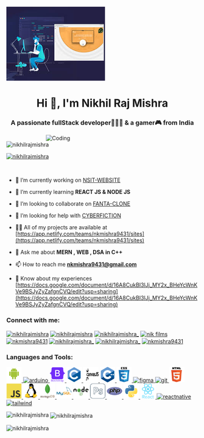 ![logo](https://github.com/nikhilrajmishra/nikhilrajmishra/blob/main/gif2.jpeg)
<h1 align="center">Hi 👋, I'm Nikhil Raj Mishra</h1>
<h3 align="center">A passionate fullStack developer👨🏼‍💻 & a gamer🎮 from India</h3>
<img align="right" alt="Coding" width="400" src = "https://user-images.githubusercontent.com/55389276/140866485-8fb1c876-9a8f-4d6a-98dc-08c4981eaf70.gif">

<p align="left"> <img src="https://komarev.com/ghpvc/?username=nikhilrajmishra&label=Profile%20views&color=0e75b6&style=flat" alt="nikhilrajmishra" /> </p>

<p align="left"> <a href="https://github.com/ryo-ma/github-profile-trophy"><img src="https://github-profile-trophy.vercel.app/?username=nikhilrajmishra" alt="nikhilrajmishra" /></a> </p>

<p align="left"> <a href="https://twitter.com/" target="blank"><img src="https://img.shields.io/twitter/follow/?logo=twitter&style=for-the-badge" alt="" /></a> </p>

- 🔭 I’m currently working on [NSIT-WEBSITE](https://github.com/nikhilrajmishra/NSIT_WEBSITE)

- 🌱 I’m currently learning **REACT JS & NODE JS**

- 👯 I’m looking to collaborate on [FANTA-CLONE](https://github.com/nikhilrajmishra/FANTA_CLONE)

- 🤝 I’m looking for help with [CYBERFICTION](https://github.com/nikhilrajmishra/CYBERFICTION_ANIMATED_WEBSITE)

- 👨‍💻 All of my projects are available at [https://app.netlify.com/teams/nkmishra9431/sites](https://app.netlify.com/teams/nkmishra9431/sites)

- 💬 Ask me about **MERN , WEB , DSA in C++**

- 📫 How to reach me **nkmishra9431@gmail.com**

- 📄 Know about my experiences [https://docs.google.com/document/d/16A8CukBI3lJj_MY2x_BHeYcWnKVe9BSJyZyZafgnCVQ/edit?usp=sharing](https://docs.google.com/document/d/16A8CukBI3lJj_MY2x_BHeYcWnKVe9BSJyZyZafgnCVQ/edit?usp=sharing)

<h3 align="left">Connect with me:</h3>
<p align="left">
<a href="https://linkedin.com/in/nikhilrajmishra" target="blank"><img align="center" src="https://raw.githubusercontent.com/rahuldkjain/github-profile-readme-generator/master/src/images/icons/Social/linked-in-alt.svg" alt="nikhilrajmishra" height="30" width="40" /></a>
<a href="https://fb.com/nikhilrajmishra" target="blank"><img align="center" src="https://raw.githubusercontent.com/rahuldkjain/github-profile-readme-generator/master/src/images/icons/Social/facebook.svg" alt="nikhilrajmishra" height="30" width="40" /></a>
<a href="https://instagram.com/nikhilrajmishra_" target="blank"><img align="center" src="https://raw.githubusercontent.com/rahuldkjain/github-profile-readme-generator/master/src/images/icons/Social/instagram.svg" alt="nikhilrajmishra_" height="30" width="40" /></a>
<a href="https://www.youtube.com/c/nik films" target="blank"><img align="center" src="https://raw.githubusercontent.com/rahuldkjain/github-profile-readme-generator/master/src/images/icons/Social/youtube.svg" alt="nik films" height="30" width="40" /></a>
<a href="https://www.codechef.com/users/nkmishra9431" target="blank"><img align="center" src="https://cdn.jsdelivr.net/npm/simple-icons@3.1.0/icons/codechef.svg" alt="nkmishra9431" height="30" width="40" /></a>
<a href="https://www.hackerrank.com/profile/nkmishra9431" target="blank"><img align="center" src="https://raw.githubusercontent.com/rahuldkjain/github-profile-readme-generator/master/src/images/icons/Social/hackerrank.svg" alt="nikhilrajmishra_" height="30" width="40" /></a>
<a href="https://codeforces.com/profile/nikhilrajmishra_" target="blank"><img align="center" src="https://raw.githubusercontent.com/rahuldkjain/github-profile-readme-generator/master/src/images/icons/Social/codeforces.svg" alt="nikhilrajmishra_" height="30" width="40" /></a>
<a href="https://www.leetcode.com/nkmishra9431" target="blank"><img align="center" src="https://raw.githubusercontent.com/rahuldkjain/github-profile-readme-generator/master/src/images/icons/Social/leet-code.svg" alt="nkmishra9431" height="30" width="40" /></a>
</p>

<h3 align="left">Languages and Tools:</h3>
<p align="left"> <a href="https://developer.android.com" target="_blank" rel="noreferrer"> <img src="https://raw.githubusercontent.com/devicons/devicon/master/icons/android/android-original-wordmark.svg" alt="android" width="40" height="40"/> </a> <a href="https://www.arduino.cc/" target="_blank" rel="noreferrer"> <img src="https://cdn.worldvectorlogo.com/logos/arduino-1.svg" alt="arduino" width="40" height="40"/> </a> <a href="https://getbootstrap.com" target="_blank" rel="noreferrer"> <img src="https://raw.githubusercontent.com/devicons/devicon/master/icons/bootstrap/bootstrap-plain-wordmark.svg" alt="bootstrap" width="40" height="40"/> </a> <a href="https://www.cprogramming.com/" target="_blank" rel="noreferrer"> <img src="https://raw.githubusercontent.com/devicons/devicon/master/icons/c/c-original.svg" alt="c" width="40" height="40"/> </a> <a href="https://canvasjs.com" target="_blank" rel="noreferrer"> <img src="https://raw.githubusercontent.com/Hardik0307/Hardik0307/master/assets/canvasjs-charts.svg" alt="canvasjs" width="40" height="40"/> </a> <a href="https://www.w3schools.com/cpp/" target="_blank" rel="noreferrer"> <img src="https://raw.githubusercontent.com/devicons/devicon/master/icons/cplusplus/cplusplus-original.svg" alt="cplusplus" width="40" height="40"/> </a> <a href="https://www.w3schools.com/css/" target="_blank" rel="noreferrer"> <img src="https://raw.githubusercontent.com/devicons/devicon/master/icons/css3/css3-original-wordmark.svg" alt="css3" width="40" height="40"/> </a> <a href="https://www.figma.com/" target="_blank" rel="noreferrer"> <img src="https://www.vectorlogo.zone/logos/figma/figma-icon.svg" alt="figma" width="40" height="40"/> </a> <a href="https://git-scm.com/" target="_blank" rel="noreferrer"> <img src="https://www.vectorlogo.zone/logos/git-scm/git-scm-icon.svg" alt="git" width="40" height="40"/> </a> <a href="https://www.w3.org/html/" target="_blank" rel="noreferrer"> <img src="https://raw.githubusercontent.com/devicons/devicon/master/icons/html5/html5-original-wordmark.svg" alt="html5" width="40" height="40"/> </a> <a href="https://developer.mozilla.org/en-US/docs/Web/JavaScript" target="_blank" rel="noreferrer"> <img src="https://raw.githubusercontent.com/devicons/devicon/master/icons/javascript/javascript-original.svg" alt="javascript" width="40" height="40"/> </a> <a href="https://www.linux.org/" target="_blank" rel="noreferrer"> <img src="https://raw.githubusercontent.com/devicons/devicon/master/icons/linux/linux-original.svg" alt="linux" width="40" height="40"/> </a> <a href="https://www.mongodb.com/" target="_blank" rel="noreferrer"> <img src="https://raw.githubusercontent.com/devicons/devicon/master/icons/mongodb/mongodb-original-wordmark.svg" alt="mongodb" width="40" height="40"/> </a> <a href="https://www.mysql.com/" target="_blank" rel="noreferrer"> <img src="https://raw.githubusercontent.com/devicons/devicon/master/icons/mysql/mysql-original-wordmark.svg" alt="mysql" width="40" height="40"/> </a> <a href="https://nodejs.org" target="_blank" rel="noreferrer"> <img src="https://raw.githubusercontent.com/devicons/devicon/master/icons/nodejs/nodejs-original-wordmark.svg" alt="nodejs" width="40" height="40"/> </a> <a href="https://www.photoshop.com/en" target="_blank" rel="noreferrer"> <img src="https://raw.githubusercontent.com/devicons/devicon/master/icons/photoshop/photoshop-line.svg" alt="photoshop" width="40" height="40"/> </a> <a href="https://www.php.net" target="_blank" rel="noreferrer"> <img src="https://raw.githubusercontent.com/devicons/devicon/master/icons/php/php-original.svg" alt="php" width="40" height="40"/> </a> <a href="https://www.python.org" target="_blank" rel="noreferrer"> <img src="https://raw.githubusercontent.com/devicons/devicon/master/icons/python/python-original.svg" alt="python" width="40" height="40"/> </a> <a href="https://reactjs.org/" target="_blank" rel="noreferrer"> <img src="https://raw.githubusercontent.com/devicons/devicon/master/icons/react/react-original-wordmark.svg" alt="react" width="40" height="40"/> </a> <a href="https://reactnative.dev/" target="_blank" rel="noreferrer"> <img src="https://reactnative.dev/img/header_logo.svg" alt="reactnative" width="40" height="40"/> </a> <a href="https://tailwindcss.com/" target="_blank" rel="noreferrer"> <img src="https://www.vectorlogo.zone/logos/tailwindcss/tailwindcss-icon.svg" alt="tailwind" width="40" height="40"/> </a> </p>

<p><img align="left" src="https://github-readme-stats.vercel.app/api/top-langs?username=nikhilrajmishra&show_icons=true&locale=en&layout=compact" alt="nikhilrajmishra" /></p>

<p>&nbsp;<img align="center" src="https://github-readme-stats.vercel.app/api?username=nikhilrajmishra&show_icons=true&locale=en" alt="nikhilrajmishra" /></p>

<p><img align="center" src="https://github-readme-streak-stats.herokuapp.com/?user=nikhilrajmishra&" alt="nikhilrajmishra" /></p>

